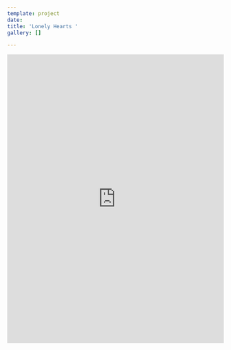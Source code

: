 ```yaml
---
template: project
date: 
title: 'Lonely Hearts '
gallery: []

---
```

<div style="padding:133.33% 0 0 0;position:relative;"><iframe src="https://player.vimeo.com/video/656240669?h=cb78d07080&autoplay=1&title=0&byline=0&portrait=0" style="position:absolute;top:0;left:0;width:100%;height:100%;" frameborder="0" allow="autoplay; fullscreen; picture-in-picture" allowfullscreen></iframe></div><script src="https://player.vimeo.com/api/player.js"></script>